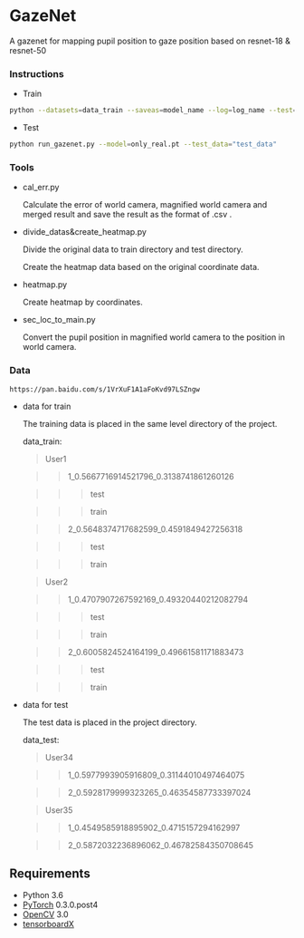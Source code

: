 # GazeNet
A gazenet for mapping pupil position to gaze position based on resnet-18 &amp; resnet-50

### Instructions

- Train

```bash
python --datasets=data_train --saveas=model_name --log=log_name --test=True
```

- Test

```bash
python run_gazenet.py --model=only_real.pt --test_data="test_data"
```

### Tools

- cal_err.py

  Calculate the error of world camera, magnified world camera and merged result and save the result as the format of .csv .

- divide_datas&create_heatmap.py

  Divide the original data to train directory  and test directory.

  Create the heatmap data based on the original coordinate data.

- heatmap.py

  Create heatmap by coordinates.

- sec_loc_to_main.py

  Convert the pupil position in  magnified world camera to the position in world camera.

### Data

```http
https://pan.baidu.com/s/1VrXuF1A1aFoKvd97LSZngw
```

- data for train

  The training data is placed in the same level directory of the project.

  data_train:

  > User1

  > > 1_0.5667716914521796_0.3138741861260126

  > > > test

  > > > train

  > > 2_0.5648374717682599_0.4591849427256318

  > > > test

  > > > train

  > User2

  > > 1_0.4707907267592169_0.49320440212082794

  > > > test

  > > > train

  > > 2_0.6005824524164199_0.49661581171883473

  > > > test

  > > > train

- data for test

  The test data is placed in the project directory.

  data_test:

  > User34

  > > 1_0.5977993905916809_0.31144010497464075

  > >2_0.5928179999323265_0.46354587733397024

  > User35

  > > 1_0.4549585918895902_0.4715157294162997

  > > 2_0.5872032236896062_0.46782584350708645

## Requirements

- Python 3.6
- [PyTorch](http://pytorch.org/) 0.3.0.post4
- [OpenCV](https://opencv.org/opencv-3-3.html) 3.0
- [tensorboardX](https://github.com/lanpa/tensorboard-pytorch/tree/master/tensorboardX)